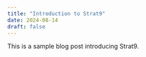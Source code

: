 ```yaml
---
title: "Introduction to Strat9"
date: 2024-08-14
draft: false
---
```


This is a sample blog post introducing Strat9.